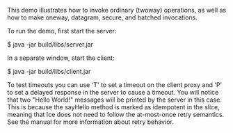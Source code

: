This demo illustrates how to invoke ordinary (twoway) operations, as
well as how to make oneway, datagram, secure, and batched invocations.

To run the demo, first start the server:

$ java -jar build/libs/server.jar

In a separate window, start the client:

$ java -jar build/libs/client.jar

To test timeouts you can use 'T' to set a timeout on the client proxy 
and 'P' to set a delayed response in the server to cause a timeout.
You will notice that two "Hello World!" messages will be printed by
the server in this case. This is because the sayHello method is marked
as idempotent in the slice, meaning that Ice does not need to follow
the at-most-once retry semantics. See the manual for more information
about retry behavior.
